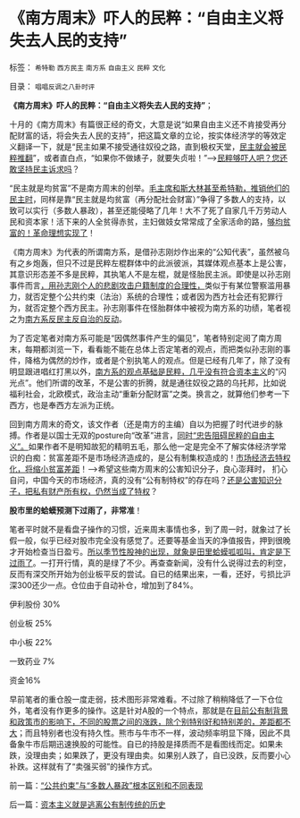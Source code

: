 # 《南方周末》吓人的民粹：“自由主义将失去人民的支持”

标签： `希特勒` `西方民主` `南方系` `自由主义` `民粹` `文化` 

目录： `唱唱反调之八卦时评`

**《南方周末》吓人的民粹：“自由主义将失去人民的支持”**；

十月的《南方周末》有篇很正经的奇文，大意是说“如果自由主义还不肯接受再分配财富的话，将会失去人民的支持”，把这篇文章的立论，按实体经济学的等效定义翻译一下，就是“民主如果不接受通往奴役之路，直到极权天堂，[民主就会被民粹推翻](../../../2011/10/16/阶级斗争中的大脑急转弯，攻击无权的小平民.md)”，或者直白点，“如果你不做婊子，就要失贞啦！”——>[民粹够吓人吧？您还敢坚持民主诉求吗](../../../2010/9/21/讲民主首先不要“闹民粹”.md)？

“民主就是均贫富”不是南方周末的创举。[毛主席和斯大林甚至希特勒，推销他们的民主时](../../../2010/3/19/魔鬼三招！中国顶得了几招？.md)，同样是靠“民主就是均贫富（再分配社会财富）”争得了多数人的支持，以致可以实行（多数人暴政），甚至还能侵略了几年！大不了死了自家几千万劳动人民和资本家！活下来的人全贫得赤贫，主妇做妓女常常成了全家活命的路，[够均贫富的！革命理想实现了](../../../2010/2/1/老百姓不是邪恶的免疫体.md)！

《南方周末》为代表的所谓南方系，是借孙志刚炒作出来的“公知代表”，虽然被乌有之乡炮轰，但只不过是民粹左棍群体中的此派彼派，其媒体观点基本上是公害，其意识形态差不多是民粹，其执笔人不是左棍，就是怪胎民主派。即使是以孙志刚事件而言[，用孙志刚个人的悲剧攻击户籍制度的合理性，](../../../2009/5/23/就孙志刚悲剧回答户籍制度合理性实施.md)类似于有某位警察滥用暴力，就否定整个公共约束（法治）系统的合理性；或者因为西方社会还有犯罪行为，就否定整个西方民主。孙志刚事件在怪胎群体中被视为南方系的功绩，笔者视之为[南方系反民主反自治的反动](../../../2009/9/7/盲目反户籍制度声浪.md)。

为了否定笔者对南方系可能是“因偶然事件产生的偏见”，笔者特别定阅了南方周末，每期都浏览一下，看看能不能在总体上否定笔者的观点，而把类似孙志刚的事件，降格为偶然的炒作，或者是个别执笔人的观点。但是已经有几年了，除了没有明显跟进唱红打黑以外，[南方系的观点基础是民粹，几乎没有符合资本主义](../../../2012/11/5/警惕西方！我国普遍崇拜西方的愚昧！.md)的“闪光点”。他们所谓的改革，不是公害的折腾，就是通往奴役之路的乌托邦，比如说福利社会，北欧模式，政治主动“重新分配财富”之类。换言之，就算他们参考一下西方，也是奉西方左派为正统。

回到南方周末的奇文，该文作者（还是南方的主编）自以为把握了时代进步的脉搏。作者是以国士无双的posture向“改革”进言，[同时“忠告阻碍民粹的自由主义”。](../../../2009/11/12/别人的人权也是人权.md)如果作者不是明知故犯的精明五毛，那么他一定是完全不了解实体经济学常识的白痴：贫富差距不是市场经济造成的，是公有制集权造成的！[市场经济去特权化，将缩小贫富差距](../../../2009/11/24/为什么市场经济能消除贫富差距.md)！——>希望这些南方周末的公害知识分子，良心澎拜时，
扪心自问，中国今天的市场经济，真的没有“公有制特权”的存在吗？[还是公害知识分子，把私有财产所有权，仍然当成了特权](../../../2012/11/13/人权不是相对奴隶的特权，路易十四制造的滔天洪水.md)？



**股市里的蛤蟆预测下过雨了，非常准**！

笔者平时就不是看盘子操作的习惯，近来周末事情也多，到了周一时，就象过了长假一般，似乎已经对股市完全没有感觉了。还要等基金当天的净值报告，押到很晚才开始检查当日盈亏。[所以季节性股神的出现，就象是田里蛤蟆呱呱叫，肯定是下过雨了](../../../2012/11/9/为什么“技术型股神”和“哲学家”令人反感.md)。一打开行情，真的是绿了不少。再查查新闻，没有什么说得过去的利空，反而有深交所开始为创业板平反的尝试。自已的结果出来，一看，还好，亏损比沪深300还少一点。仓位由于自动补仓，增加到了84%。

伊利股份 30%

创业板 25%

中小板 22%

一致药业 7%

资金16%

早前笔者的重仓股一度走弱，技术图形非常难看。不过除了稍稍降低了一下仓位外，笔者没有作更多的操作。这是针对A股的一个特点，那就是在[目前公有制背景和政策市的影响下，不同的股票之间的涨跌，除个别特别好和特别差的，差距都不大](../../../2010/11/26/世界惯例小盘股估值远远高于大盘股.md)；而且特别者也没有持久性。熊市与牛市不一样，波动频率明显下降，因此不具备象牛市后期迅速换股的可能性。自已的持股是择质而不是看图线而定。如果未跌，没理由卖；如果跌了，更没有理由卖。如果别人跌了，自已没跌，反而要小心补跌。这样就有了“卖强买弱”的操作方式。

前一篇：[“公共约束”与“多数人暴政”根本区别和不同表现](../../../2012/11/26/“公共约束”与“多数人暴政”根本区别和不同表现.md)

后一篇：[资本主义就是逃离公有制传统的历史](../../../2012/11/27/资本主义就是逃离公有制传统的历史.md)